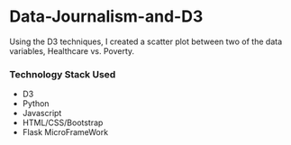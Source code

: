 # Data-Journalism-and-D3

Using the D3 techniques, I created a scatter plot between two of the data variables, Healthcare vs. Poverty.

### Technology Stack Used
* D3
* Python
* Javascript
* HTML/CSS/Bootstrap
* Flask MicroFrameWork
